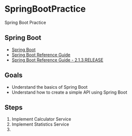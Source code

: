 # SpringBootPractice
Spring Boot Practice

## Spring Boot
- [Spring Boot](https://spring.io/projects/spring-boot)
- [Spring Boot Reference Guide](https://docs.spring.io/spring-boot/docs/current/reference/htmlsingle/)
- [Spring Boot Reference Guide - 2.1.3.RELEASE](https://docs.spring.io/spring-boot/docs/2.1.3.RELEASE/reference/htmlsingle/)

## Goals
- Understand the basics of Spring Boot
- Understand how to create a simple API using Spring Boot

## Steps
1. Implement Calculator Service
2. Implement Statistics Service
3. 
